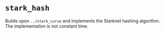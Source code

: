 # `stark_hash`

Builds upon `../stark_curve` and implements the Starknet hashing algorithm. The implementation is not constant time.
